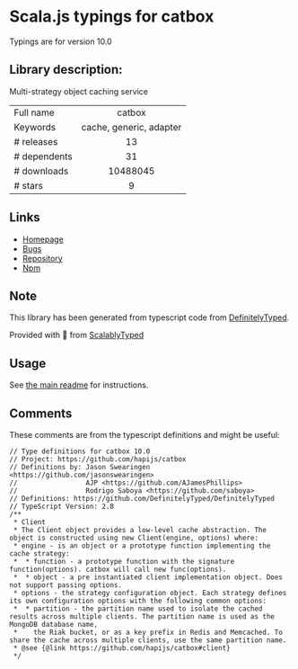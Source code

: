 
# Scala.js typings for catbox

Typings are for version 10.0

## Library description:
Multi-strategy object caching service

|                    |                 |
| ------------------ | :-------------: |
| Full name          | catbox |
| Keywords           | cache, generic, adapter |
| # releases         | 13 |
| # dependents       | 31 |
| # downloads        | 10488045 |
| # stars            | 9 |

## Links
- [Homepage](https://github.com/hapijs/catbox#readme)
- [Bugs](https://github.com/hapijs/catbox/issues)
- [Repository](https://github.com/hapijs/catbox)
- [Npm](https://www.npmjs.com/package/catbox)
    


## Note
This library has been generated from typescript code from [DefinitelyTyped](https://definitelytyped.org).

Provided with :purple_heart: from [ScalablyTyped](https://github.com/oyvindberg/ScalablyTyped)

## Usage
See [the main readme](../../readme.md) for instructions.

## Comments

These comments are from the typescript definitions and might be useful:
```
// Type definitions for catbox 10.0
// Project: https://github.com/hapijs/catbox
// Definitions by: Jason Swearingen <https://github.com/jasonswearingen>
//                 AJP <https://github.com/AJamesPhillips>
//                 Rodrigo Saboya <https://github.com/saboya>
// Definitions: https://github.com/DefinitelyTyped/DefinitelyTyped
// TypeScript Version: 2.8
/**
 * Client
 * The Client object provides a low-level cache abstraction. The object is constructed using new Client(engine, options) where:
 * engine - is an object or a prototype function implementing the cache strategy:
 *  * function - a prototype function with the signature function(options). catbox will call new func(options).
 *  * object - a pre instantiated client implementation object. Does not support passing options.
 * options - the strategy configuration object. Each strategy defines its own configuration options with the following common options:
 *  * partition - the partition name used to isolate the cached results across multiple clients. The partition name is used as the MongoDB database name,
 *    the Riak bucket, or as a key prefix in Redis and Memcached. To share the cache across multiple clients, use the same partition name.
 * @see {@link https://github.com/hapijs/catbox#client}
 */

```

